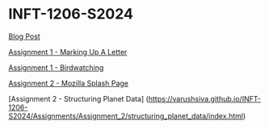 # INFT-1206-S2024

[Blog Post](https://varushsiva.github.io/INFT-1206-S2024/Class_Notes/HTML/HTML_Intro/blog.html)

[Assignment 1 - Marking Up A Letter](https://varushsiva.github.io/INFT-1206-S2024/Assignments/Assignment_1/marking_up_a_letter/marking_up_a_letter.html)

[Assignment 1 - Birdwatching](https://varushsiva.github.io/INFT-1206-S2024/Assignments/Assignment_1/birdwatching/birdwatching.html)

[Assignment 2 - Mozilla Splash Page](https://varushsiva.github.io/INFT-1206-S2024/Assignments/Assignment_2/mozilla_splash_page/index.html)

[Assignment 2 - Structuring Planet Data] (https://varushsiva.github.io/INFT-1206-S2024/Assignments/Assignment_2/structuring_planet_data/index.html)
